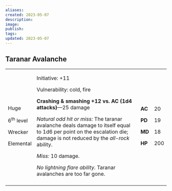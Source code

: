 ```yaml
---
aliases: 
created: 2023-05-07
description: 
image: 
publish: 
tags: 
updated: 2023-05-07
---
```


## Taranar Avalanche

<table>
<colgroup>
<col style="width: 16%" />
<col style="width: 71%" />
<col style="width: 5%" />
<col style="width: 6%" />
</colgroup>
<tbody>
<tr class="odd">
<td><p>Huge</p>
<p>6<sup>th</sup> level</p>
<p>Wrecker</p>
<p>Elemental</p></td>
<td><p>Initiative: +11</p>
<p>Vulnerability: cold, fire</p>
<p><strong>Crashing &amp; smashing +12 vs. AC (1d4 attacks)</strong>—25
damage</p>
<p><em>Natural odd hit or miss:</em> The taranar avalanche deals damage
to itself equal to 1d6 per point on the escalation die; damage is not
reduced by the <em>all-rock</em> ability.</p>
<p><em>Miss:</em> 10 damage.</p>
<p><em>No lightning flare ability.</em> Taranar avalanches are too far
gone.</p></td>
<td><p><strong>AC</strong></p>
<p><strong>PD</strong></p>
<p><strong>MD</strong></p>
<p><strong>HP</strong></p></td>
<td><p>20</p>
<p>19</p>
<p>18</p>
<p>200</p></td>
</tr>
<tr class="even">
<td></td>
<td></td>
<td></td>
<td></td>
</tr>
</tbody>
</table>

